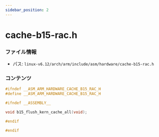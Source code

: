 ```yaml
---
sidebar_position: 2
---
```

# cache-b15-rac.h

### ファイル情報

- パス: `linux-v6.12/arch/arm/include/asm/hardware/cache-b15-rac.h`

### コンテンツ

```h
#ifndef __ASM_ARM_HARDWARE_CACHE_B15_RAC_H
#define __ASM_ARM_HARDWARE_CACHE_B15_RAC_H

#ifndef __ASSEMBLY__

void b15_flush_kern_cache_all(void);

#endif

#endif

```
